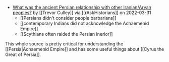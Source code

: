 - [What was the ancient Persian relationship with other Iranian/Aryan peoples?](https://www.reddit.com/r/AskHistorians/comments/tw9q01/what_was_the_ancient_persian_relationship_with/) by [[Trevor Culley]] via [[rAskHistorians]] on 2022-03-31
	- [[Persians didn't consider people barbarians]]
	- [[contemporary Indians did not acknowledge the Achaemenid Empire]]
	- [[Scythians often raided the Persian inerior]]

This whole source is pretty critical for understanding the [[Persia|Achaemenid Empire]] and has some useful things about [[Cyrus the Great of Persia]]. 